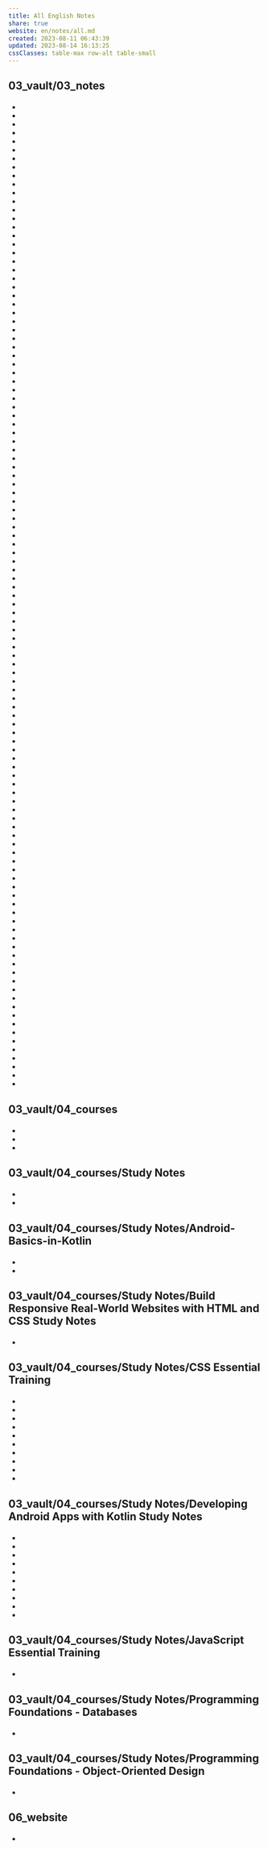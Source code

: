 ```yaml
---  
title: All English Notes  
share: true  
website: en/notes/all.md  
created: 2023-08-11 06:43:39  
updated: 2023-08-14 16:13:25  
cssClasses: table-max row-alt table-small  
---  
```

  
<h2><span><p class="esm-ltr">03_vault/03_notes</p></span></h2><div><ul class="dataview list-view-ul"><li><span></span></li><li><span></span></li><li><span></span></li><li><span></span></li><li><span></span></li><li><span></span></li><li><span></span></li><li><span></span></li><li><span></span></li><li><span></span></li><li><span></span></li><li><span></span></li><li><span></span></li><li><span></span></li><li><span></span></li><li><span></span></li><li><span></span></li><li><span></span></li><li><span></span></li><li><span></span></li><li><span></span></li><li><span></span></li><li><span></span></li><li><span></span></li><li><span></span></li><li><span></span></li><li><span></span></li><li><span></span></li><li><span></span></li><li><span></span></li><li><span></span></li><li><span></span></li><li><span></span></li><li><span></span></li><li><span></span></li><li><span></span></li><li><span></span></li><li><span></span></li><li><span></span></li><li><span></span></li><li><span></span></li><li><span></span></li><li><span></span></li><li><span></span></li><li><span></span></li><li><span></span></li><li><span></span></li><li><span></span></li><li><span></span></li><li><span></span></li><li><span></span></li><li><span></span></li><li><span></span></li><li><span></span></li><li><span></span></li><li><span></span></li><li><span></span></li><li><span></span></li><li><span></span></li><li><span></span></li><li><span></span></li><li><span></span></li><li><span></span></li><li><span></span></li><li><span></span></li><li><span></span></li><li><span></span></li><li><span></span></li><li><span></span></li><li><span></span></li><li><span></span></li><li><span></span></li><li><span></span></li><li><span></span></li><li><span></span></li><li><span></span></li><li><span></span></li><li><span></span></li><li><span></span></li><li><span></span></li><li><span></span></li><li><span></span></li><li><span></span></li><li><span></span></li><li><span></span></li><li><span></span></li><li><span></span></li><li><span></span></li><li><span></span></li><li><span></span></li><li><span></span></li><li><span></span></li><li><span></span></li><li><span></span></li><li><span></span></li><li><span></span></li><li><span></span></li><li><span></span></li><li><span></span></li><li><span></span></li><li><span></span></li><li><span></span></li><li><span></span></li><li><span></span></li><li><span></span></li><li><span></span></li><li><span></span></li><li><span></span></li><li><span></span></li><li><span></span></li><li><span></span></li><li><span></span></li><li><span></span></li><li><span></span></li><li><span></span></li></ul></div><h2><span><p class="esm-ltr">03_vault/04_courses</p></span></h2><div><ul class="dataview list-view-ul"><li><span></span></li><li><span></span></li><li><span></span></li></ul></div><h2><span><p class="esm-ltr">03_vault/04_courses/Study Notes</p></span></h2><div><ul class="dataview list-view-ul"><li><span></span></li><li><span></span></li></ul></div><h2><span><p class="esm-ltr">03_vault/04_courses/Study Notes/Android-Basics-in-Kotlin</p></span></h2><div><ul class="dataview list-view-ul"><li><span></span></li><li><span></span></li></ul></div><h2><span><p class="esm-ltr">03_vault/04_courses/Study Notes/Build Responsive Real-World Websites with HTML and CSS Study Notes</p></span></h2><div><ul class="dataview list-view-ul"><li><span></span></li></ul></div><h2><span><p class="esm-ltr">03_vault/04_courses/Study Notes/CSS Essential Training</p></span></h2><div><ul class="dataview list-view-ul"><li><span></span></li><li><span></span></li><li><span></span></li><li><span></span></li><li><span></span></li><li><span></span></li><li><span></span></li><li><span></span></li><li><span></span></li><li><span></span></li></ul></div><h2><span><p class="esm-ltr">03_vault/04_courses/Study Notes/Developing Android Apps with Kotlin Study Notes</p></span></h2><div><ul class="dataview list-view-ul"><li><span></span></li><li><span></span></li><li><span></span></li><li><span></span></li><li><span></span></li><li><span></span></li><li><span></span></li><li><span></span></li><li><span></span></li><li><span></span></li></ul></div><h2><span><p class="esm-ltr">03_vault/04_courses/Study Notes/JavaScript Essential Training</p></span></h2><div><ul class="dataview list-view-ul"><li><span></span></li></ul></div><h2><span><p class="esm-ltr">03_vault/04_courses/Study Notes/Programming Foundations - Databases</p></span></h2><div><ul class="dataview list-view-ul"><li><span></span></li></ul></div><h2><span><p class="esm-ltr">03_vault/04_courses/Study Notes/Programming Foundations - Object-Oriented Design</p></span></h2><div><ul class="dataview list-view-ul"><li><span></span></li></ul></div><h2><span><p class="esm-ltr">06_website</p></span></h2><div><ul class="dataview list-view-ul"><li><span></span></li></ul></div>  
